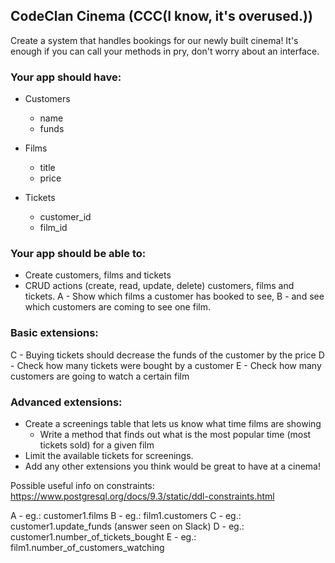 ## CodeClan Cinema (CCC(I know, it's overused.)) 

Create a system that handles bookings for our newly built cinema! 
It's enough if you can call your methods in pry, don't worry about an interface.

### Your app should have:
  - Customers
    - name
    - funds
 
  - Films
    - title
    - price

  - Tickets
    - customer_id
    - film_id

### Your app should be able to:
  - Create customers, films and tickets
  - CRUD actions (create, read, update, delete) customers, films and tickets.
  A - Show which films a customer has booked to see,
  B - and see which customers are coming to see one film.

### Basic extensions:
  C - Buying tickets should decrease the funds of the customer by the price
  D - Check how many tickets were bought by a customer
  E - Check how many customers are going to watch a certain film

### Advanced extensions:
  - Create a screenings table that lets us know what time films are showing
    - Write a method that finds out what is the most popular time (most tickets sold) for a given film
  - Limit the available tickets for screenings.
  - Add any other extensions you think would be great to have at a cinema!

Possible useful info on constraints:
https://www.postgresql.org/docs/9.3/static/ddl-constraints.html


A - eg.: customer1.films
B - eg.: film1.customers
C - eg.: customer1.update_funds (answer seen on Slack)
D - eg.: customer1.number_of_tickets_bought
E - eg.: film1.number_of_customers_watching

